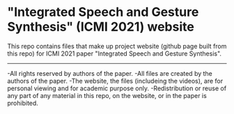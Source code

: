 # "Integrated Speech and Gesture Synthesis" (ICMI 2021) website
This repo contains files that make up project website (github page built from this repo) for ICMI 2021 paper "Integrated Speech and Gesture Synthesis".

***
-All rights reserved by authors of the paper.
-All files are created by the authors of the paper.
-The website, the files (includeing the videos), are for personal viewing and for academic purpose only.
-Redistribution or reuse of any part of any material in this repo, on the website, or in the paper is prohibited. </br>
